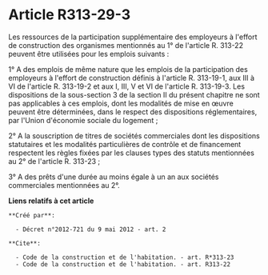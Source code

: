 # Article R313-29-3

Les ressources de la participation supplémentaire des employeurs à l'effort de construction des organismes mentionnés au 1°
de l'article R. 313-22 peuvent être utilisées pour les emplois suivants : 

1° A des emplois de même nature que les emplois de la participation des employeurs à l'effort de construction définis à
l'article R. 313-19-1, aux III à VI de l'article R. 313-19-2 et aux I, III, V et VI de l'article R. 313-19-3. Les
dispositions de la sous-section 3 de la section II du présent chapitre ne sont pas applicables à ces emplois, dont les
modalités de mise en œuvre peuvent être déterminées, dans le respect des dispositions réglementaires, par l'Union d'économie
sociale du logement ; 

2° A la souscription de titres de sociétés commerciales dont les dispositions statutaires et les modalités particulières de
contrôle et de financement respectent les règles fixées par les clauses types des statuts mentionnées au 2° de l'article R.
313-23 ; 

3° A des prêts d'une durée au moins égale à un an aux sociétés commerciales mentionnées au 2°.

**Liens relatifs à cet article**

	**Créé par**:

	  - Décret n°2012-721 du 9 mai 2012 - art. 2

	**Cite**:

	  - Code de la construction et de l'habitation. - art. R*313-23
	  - Code de la construction et de l'habitation. - art. R313-22
